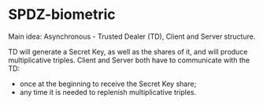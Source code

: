 # SPDZ-biometric

Main idea: Asynchronous - Trusted Dealer (TD), Client and Server structure.

TD will generate a Secret Key, as well as the shares of it, and will produce multiplicative triples.
Client and Server both have to communicate with the TD:
- once at the beginning to receive the Secret Key share;
- any time it is needed to replenish multiplicative triples.